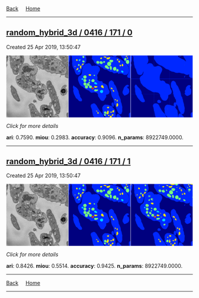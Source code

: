 
[Back](..)&nbsp;&nbsp;&nbsp;&nbsp;&nbsp;[Home](https://leapmanlab.github.io/snapshots)

---

<div class="summary"><a href="0"><h2>random_hybrid_3d / 0416 / 171 / 0</h2></a><p>Created 25 Apr 2019, 13:50:47
</p><a href="0"><img src="0/media/summary.png" align="center"></a><p>
<i>Click for more details</i>
</p></div>

**ari**: 0.7590. **miou**: 0.2983. **accuracy**: 0.9096. **n_params**: 8922749.0000. 

---

<div class="summary"><a href="1"><h2>random_hybrid_3d / 0416 / 171 / 1</h2></a><p>Created 25 Apr 2019, 13:50:47
</p><a href="1"><img src="1/media/summary.png" align="center"></a><p>
<i>Click for more details</i>
</p></div>

**ari**: 0.8426. **miou**: 0.5514. **accuracy**: 0.9425. **n_params**: 8922749.0000. 

---

[Back](..)&nbsp;&nbsp;&nbsp;&nbsp;&nbsp;[Home](https://leapmanlab.github.io/snapshots)

---